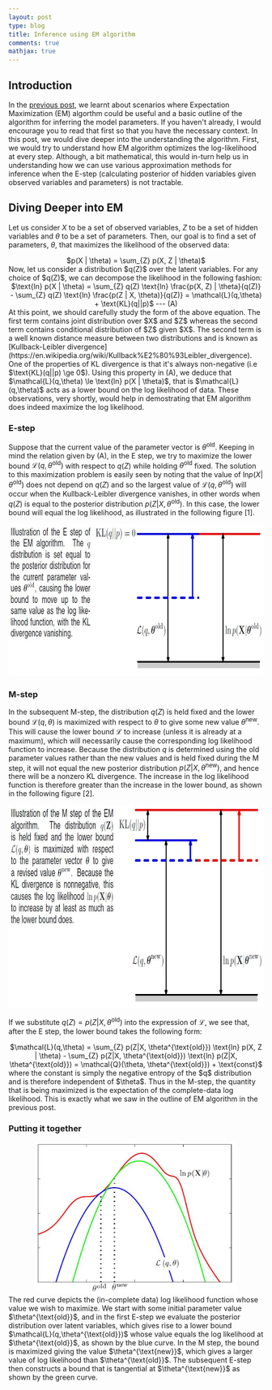 ```yaml
---
layout: post
type: blog
title: Inference using EM algorithm
comments: true
mathjax: true
---
```


## Introduction
In the [previous post](https://rishabhmisra.github.io/Maximum-Likelihood-Estimates-Motivation-For-EM-Algorithm/), we learnt about scenarios where Expectation Maximization (EM) algorthm could be useful and a basic outline of the algorithm for inferring the model parameters. If you haven't already, I would encourage you to read that first so that you have the necessary context. In this post, we would dive deeper into the understanding the algorithm. First, we would try to understand how EM algorithm optimizes the log-likelihood at every step. Although, a bit mathematical, this would in-turn help us in understanding how we can use various approximation methods for inference when the E-step (calculating posterior of hidden variables given observed variables and parameters) is not tractable.

## Diving Deeper into EM
Let us consider $X$ to be a set of observed variables, $Z$ to be a set of hidden variables and $\theta$ to be a set of parameters. Then, our goal is to find a set of parameters, $\theta$, that maximizes the likelihood of the observed data:
<center>
$p(X | \theta) = \sum_{Z} p(X, Z | \theta)$
</center>
Now, let us consider a distribution $q(Z)$ over the latent variables. For any choice of $q(Z)$, we can decompose the likelihood in the following fashion:
<center>
$\text{ln} p(X | \theta) = \sum_{Z} q(Z) \text{ln} \frac{p(X, Z) | \theta}{q(Z)} - \sum_{Z} q(Z) \text{ln} \frac{p(Z | X, \theta)}{q(Z)} = \mathcal{L}(q,\theta) + \text{KL}(q||p)$ --- (A)
</center>
At this point, we should carefully study the form of the above equation. The first term contains joint distribution over $X$ and $Z$ whereas the second term contains conditional distribution of $Z$ given $X$. The second term is a well known distance measure between two distributions and is known as [Kullback-Leibler divergence](https://en.wikipedia.org/wiki/Kullback%E2%80%93Leibler_divergence). One of the properties of KL divergence is that it's always non-negative (i.e $\text{KL}(q||p) \ge 0$). Using this property in (A), we deduce that $\mathcal{L}(q,\theta) \le \text{ln} p(X | \theta)$, that is $\mathcal{L}(q,\theta)$ acts as a lower bound on the log likelihood of data. These observations, very shortly, would help in demostrating that EM algorithm does indeed maximize the log likelihood.

### E-step
Suppose that the current value of the parameter vector is $\theta^{\text{old}}$. Keeping in mind the relation given by (A), in the E step, we try to maximize the lower bound $\mathcal{L}(q,\theta^{\text{old}})$ with respect to $q(Z)$ while holding $\theta^{\text{old}}$ fixed. The solution to this maximization problem is easily seen by noting that the value of $\text{ln} p(X | \theta^{\text{old}})$ does not depend on $q(Z)$ and so the largest value of $\mathcal{L}(q,\theta^{\text{old}})$ will occur when the Kullback-Leibler divergence vanishes, in other words when $q(Z)$ is equal to the posterior distribution $p(Z | X, \theta^{\text{old}})$. In this case, the lower bound will equal the log likelihood, as illustrated in the following figure \[1\].
<center>
<img src="/images/em/e_step.JPG" width="800" height ="300"/>
</center>

### M-step
In the subsequent M-step, the distribution $q(Z)$ is held fixed and the lower bound $\mathcal{L}(q,\theta)$ is maximized with respect to $\theta$ to give some new value $\theta^{\text{new}}$. This will cause the lower bound $\mathcal{L}$ to increase (unless it is already at a maximum), which will necessarily cause the corresponding log likelihood function to increase. Because the distribution $q$ is determined using the old parameter values rather than the new values and is held fixed during the M step, it will not equal the new posterior distribution $p(Z|X, \theta^{\text{new}})$, and hence there will be a nonzero KL divergence. The increase in the
log likelihood function is therefore greater than the increase in the lower bound, as shown in the following figure \[2\]. 
<center>
<img src="/images/em/m_step.JPG" width="800" height ="400"/>
</center>

If we substitute $q(Z) = p(Z|X, \theta^{\text{old}})$ into the expression of $\mathcal{L}$, we see that, after the E step, the lower bound takes the following form:
<center>
$\mathcal{L}(q,\theta) = \sum_{Z} p(Z|X, \theta^{\text{old}}) \text{ln} p(X, Z | \theta) - \sum_{Z} p(Z|X, \theta^{\text{old}}) \text{ln} p(Z|X, \theta^{\text{old}}) = \mathcal{Q}(\theta, \theta^{\text{old}}) + \text{const}$ 
</center>
where the constant is simply the negative entropy of the $q$ distribution and is therefore independent of $\theta$. Thus in the M-step, the quantity that is being maximized is the expectation of the complete-data log likelihood. This is exactly what we saw in the outline of EM algorithm in the previous post.

### Putting it together
<center>
<img src="/images/em/em.JPG" width="400" height ="300"/>
</center>
The red curve depicts the (in-complete data) log likelihood function whose value we wish to maximize. We start with some initial parameter value $\theta^{\text{old}}$, and in the first E-step we evaluate the posterior distribution over latent variables, which gives rise to a lower bound $\mathcal{L}(q,\theta^{\text{old}})$ whose value equals the log likelihood at $\theta^{\text{old}}$, as shown by the blue curve. In the M step, the bound is maximized giving the value $\theta^{\text{new}}$, which gives a larger value of log likelihood than $\theta^{\text{old}}$. The subsequent E-step then constructs a bound that is tangential at $\theta^{\text{new}}$ as shown by the green curve.
